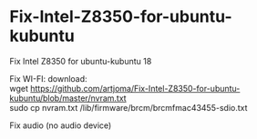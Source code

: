 # Fix-Intel-Z8350-for-ubuntu-kubuntu
Fix Intel Z8350 for ubuntu-kubuntu 18

Fix WI-FI:
download: <br/>
wget https://github.com/artjoma/Fix-Intel-Z8350-for-ubuntu-kubuntu/blob/master/nvram.txt <br/>
sudo cp nvram.txt /lib/firmware/brcm/brcmfmac43455-sdio.txt

Fix audio (no audio device)
